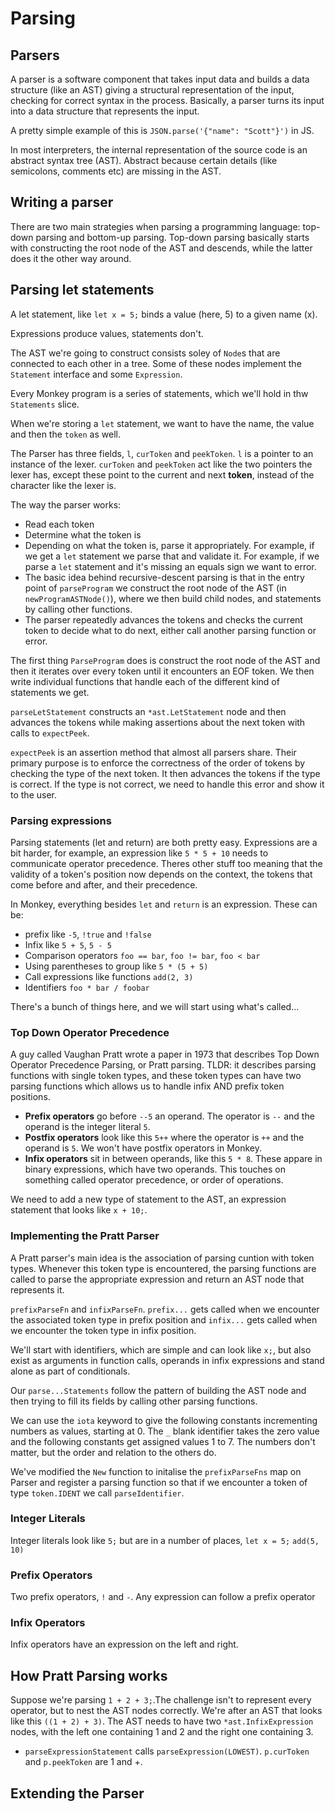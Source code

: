 # Parsing

## Parsers

A parser is a software component that takes input data and builds a data structure (like an AST) giving a structural representation of the input, checking for correct syntax in the process. Basically, a parser turns its input into a data structure that represents the input.

A pretty simple example of this is `JSON.parse('{"name": "Scott"}')` in JS.

In most interpreters, the internal representation of the source code is an abstract syntax tree (AST). Abstract because certain details (like semicolons, comments etc) are missing in the AST.

## Writing a parser

There are two main strategies when parsing a programming language: top-down parsing and bottom-up parsing. Top-down parsing basically starts with constructing the root node of the AST and descends, while the latter does it the other way around.

## Parsing let statements

A let statement, like `let x = 5;` binds a value (here, 5) to a given name (x).

Expressions produce values, statements don't.

The AST we're going to construct consists soley of `Node`s that are connected to each other in a tree. Some of these nodes implement the `Statement` interface and some `Expression`.

Every Monkey program is a series of statements, which we'll hold in thw `Statements` slice.

When we're storing a `let` statement, we want to have the name, the value and then the `token` as well.

The Parser has three fields, `l`, `curToken` and `peekToken`. `l` is a pointer to an instance of the lexer. `curToken` and `peekToken` act like the two pointers the lexer has, except these point to the current and next **token**, instead of the character like the lexer is.

The way the parser works:

- Read each token
- Determine what the token is
- Depending on what the token is, parse it appropriately. For example, if we get a `let` statement we parse that and validate it. For example, if we parse a `let` statement and it's missing an equals sign we want to error.
- The basic idea behind recursive-descent parsing is that in the entry point of `parseProgram` we construct the root node of the AST (in `newProgramASTNode()`), where we then build child nodes, and statements by calling other functions.
- The parser repeatedly advances the tokens and checks the current token to decide what to do next, either call another parsing function or error.

The first thing `ParseProgram` does is construct the root node of the AST and then it iterates over every token until it encounters an EOF token. We then write individual functions that handle each of the different kind of statements we get.

`parseLetStatement` constructs an `*ast.LetStatement` node and then advances the tokens while making assertions about the next token with calls to `expectPeek`.

`expectPeek` is an assertion method that almost all parsers share. Their primary purpose is to enforce the correctness of the order of tokens by checking the type of the next token. It then advances the tokens if the type is correct. If the type is not correct, we need to handle this error and show it to the user.

### Parsing expressions

Parsing statements (let and return) are both pretty easy. Expressions are a bit harder, for example, an expression like `5 * 5 + 10` needs to communicate operator precedence. Theres other stuff too meaning that the validity of a token's position now depends on the context, the tokens that come before and after, and their precedence.

In Monkey, everything besides `let` and `return` is an expression. These can be:

- prefix like `-5`, `!true` and `!false`
- Infix like `5 + 5`, `5 - 5`
- Comparison operators `foo == bar`, `foo != bar`, `foo < bar`
- Using parentheses to group like `5 * (5 + 5)`
- Call expressions like functions `add(2, 3)`
- Identifiers `foo * bar / foobar`

There's a bunch of things here, and we will start using what's called...

### Top Down Operator Precedence

A guy called Vaughan Pratt wrote a paper in 1973 that describes Top Down Operator Precedence Parsing, or Pratt parsing. TLDR: it describes parsing functions with single token types, and these token types can have two parsing functions which allows us to handle infix AND prefix token positions.

- **Prefix operators** go before `--5` an operand. The operator is `--` and the operand is the integer literal `5`.
- **Postfix operators** look like this `5++` where the operator is `++` and the operand is `5`. We won't have postfix operators in Monkey.
- **Infix operators** sit in between operands, like this `5 * 8`. These appare in binary expressions, which have two operands. This touches on something called operator precedence, or order of operations.

We need to add a new type of statement to the AST, an expression statement that looks like `x + 10;`.

### Implementing the Pratt Parser

A Pratt parser's main idea is the association of parsing cuntion with token types. Whenever this token type is encountered, the parsing functions are called to parse the appropriate expression and return an AST node that represents it.

`prefixParseFn` and `infixParseFn`. `prefix...` gets called when we encounter the associated token type in prefix position and `infix...` gets called when we encounter the token type in infix position.

We'll start with identifiers, which are simple and can look like `x;`, but also exist as arguments in function calls, operands in infix expressions and stand alone as part of conditionals.

Our `parse...Statements` follow the pattern of building the AST node and then trying to fill its fields by calling other parsing functions.

We can use the `iota` keyword to give the following constants incrementing numbers as values, starting at 0. The `_` blank identifier takes the zero value and the following constants get assigned values 1 to 7. The numbers don't matter, but the order and relation to the others do.

We've modified the `New` function to initalise the `prefixParseFns` map on Parser and register a parsing function so that if we encounter a token of type `token.IDENT` we call `parseIdentifier`.

### Integer Literals

Integer literals look like `5;` but are in a number of places, `let x = 5;` `add(5, 10)`

### Prefix Operators

Two prefix operators, `!` and `-`. Any expression can follow a prefix operator

### Infix Operators

Infix operators have an expression on the left and right.

## How Pratt Parsing works

Suppose we're parsing `1 + 2 + 3;`.The challenge isn't to represent every operator, but to nest the AST nodes correctly. We're after an AST that looks like this `((1 + 2) + 3)`. The AST needs to have two `*ast.InfixExpression` nodes, with the left one containing 1 and 2 and the right one containing 3.

- `parseExpressionStatement` calls `parseExpression(LOWEST)`. `p.curToken` and `p.peekToken` are 1 and +.

## Extending the Parser